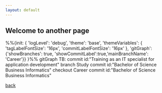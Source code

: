 ```yaml
---
layout: default
---
```


## Welcome to another page

<div class="mermaid">
%%{init: { 'logLevel': 'debug', 'theme': 'base', 'themeVariables': {
              'tagLabelFontSize': '16px',
              'commitLabelFontSize': '16px'
       }, 'gitGraph': {'showBranches': true, 'showCommitLabel':true,'mainBranchName': 'Career'}} }%%
      gitGraph TB:
        commit id:"Training as an IT specialist <br\>for application development"
        branch Study
        commit id:"Bachelor of Science <br\> Business Informatics"
        checkout Career
        commit id:"Bachelor of Science <br\> Business Informatics"

</div>

[back](./)
